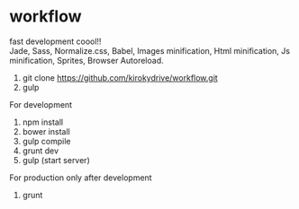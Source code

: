 # workflow
fast development coool!! <br/>
Jade, Sass, Normalize.css, Babel, Images minification, Html minification, Js minification, Sprites, Browser Autoreload. <br/>


1. git clone https://github.com/kirokydrive/workflow.git <br/>
2. gulp

For development <br/>
1. npm install <br/>
2. bower install <br/>
3. gulp compile <br/>
4. grunt dev <br/>
5. gulp (start server)

For production only after development <br/>
1. grunt

